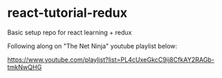 # react-tutorial-redux
Basic setup repo for react learning + redux

Following along on "The Net Ninja" youtube playlist below:

https://www.youtube.com/playlist?list=PL4cUxeGkcC9ij8CfkAY2RAGb-tmkNwQHG

